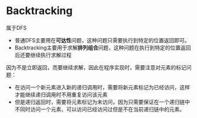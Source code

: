 # Backtracking

属于DFS

- 普通DFS主要用在**可达性**问题，这种问题只需要执行到特定的位置返回即可。
- Backtracking主要用于求解**排列组合**问题，这种问题在执行到特定的位置返回后还要继续执行求解过程

因为不是立即返回，而要继续求解，因此在程序实现时，需要注意对元素的标记问题：

- 在访问一个新元素进入新的递归调用时，需要将新元素标记为已经访问，这样才能继续递归调用时不用重复访问该元素
- 但是递归返回时，需要将元素标记为未访问，因为只需要保证在一个递归链中不同时访问一个元素，可以访问已经访问过但是不在当前递归链中的元素。